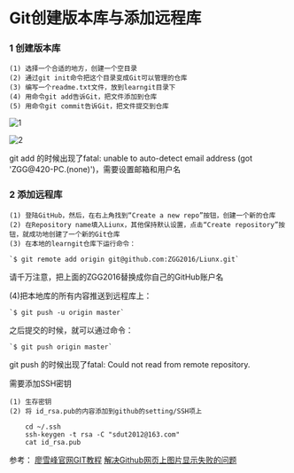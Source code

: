 # Git创建版本库与添加远程库

### 1 创建版本库

	(1) 选择一个合适的地方，创建一个空目录
	(2) 通过git init命令把这个目录变成Git可以管理的仓库
	(3) 编写一个readme.txt文件，放到learngit目录下
	(4) 用命令git add告诉Git，把文件添加到仓库
	(5) 用命令git commit告诉Git，把文件提交到仓库

![1](https://s1.ax1x.com/2020/05/31/t1HR91.png)

![2](https://s1.ax1x.com/2020/05/31/t1HW1x.png)


git add 的时候出现了fatal: unable to auto-detect email address (got 'ZGG@420-PC.(none)')，需要设置邮箱和用户名


### 2 添加远程库

	(1) 登陆GitHub，然后，在右上角找到“Create a new repo”按钮，创建一个新的仓库
	(2) 在Repository name填入Liunx，其他保持默认设置，点击“Create repository”按钮，就成功地创建了一个新的Git仓库
	(3) 在本地的learngit仓库下运行命令：

    `$ git remote add origin git@github.com:ZGG2016/Liunx.git`

请千万注意，把上面的ZGG2016替换成你自己的GitHub账户名

(4)把本地库的所有内容推送到远程库上：

    `$ git push -u origin master`

之后提交的时候，就可以通过命令：

    `$ git push origin master`

git push 的时候出现了fatal: Could not read from remote repository.

需要添加SSH密钥

	(1) 生存密钥
	(2) 将 id_rsa.pub的内容添加到github的setting/SSH项上

		cd ~/.ssh
		ssh-keygen -t rsa -C "sdut2012@163.com"
		cat id_rsa.pub

参考：
[廖雪峰官网GIT教程](https://www.liaoxuefeng.com/wiki/896043488029600)
[解决Github网页上图片显示失败的问题](https://blog.csdn.net/qq_38232598/article/details/91346392)
